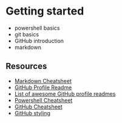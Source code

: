 #  Getting started
- powershell basics
- git basics
- GitHub introduction
- markdown
## Resources
- [Markdown Cheatsheet](https://github.com/adam-p/markdown-here/wiki/Markdown-Cheatsheet)
- [GitHub Profile Readme](https://docs.github.com/en/account-and-profile/setting-up-and-managing-your-github-profile/customizing-your-profile/managing-your-profile-readme)
- [List of awesome GitHub profile readmes](https://github.com/abhisheknaiidu/awesome-github-profile-readme)
- [Powershell Cheatsheet](https://www.comparitech.com/net-admin/powershell-cheat-sheet/)
- [GitHub Cheatsheet](https://training.github.com/downloads/github-git-cheat-sheet/)
- [GitHub styling](https://github.com/abhisheknaiidu/awesome-github-profile-readme)